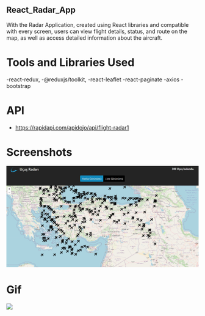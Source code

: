 ## React_Radar_App

With the Radar Application, created using React libraries and compatible with every screen, users can view flight details, status, and route on the map, as well as access detailed information about the aircraft.

# Tools and Libraries Used

-react-redux,
-@reduxjs/toolkit,
-react-leaflet
-react-paginate
-axios
-bootstrap

# API

- https://rapidapi.com/apidojo/api/flight-radar1

# Screenshots

![](1.jpg)

# Gif

![](Redux_JobApp_Project.gif)
